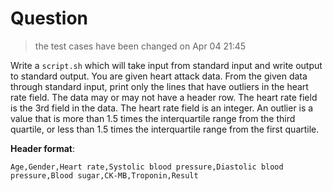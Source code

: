# Question

> the test cases have been changed on Apr 04 21:45

Write a `script.sh` which will take input from standard input and write output
to standard output.
You are given heart attack data. From the given data through standard input,
print only the lines that have outliers in the heart rate field. The data
may or may not have a header row. The heart rate field is the 3rd field in
the data. The heart rate field is an integer. An outlier is a value that is
more than 1.5 times the interquartile range from the third quartile, or less
than 1.5 times the interquartile range from the first quartile.

**Header format**:

```csv
Age,Gender,Heart rate,Systolic blood pressure,Diastolic blood pressure,Blood sugar,CK-MB,Troponin,Result
```
